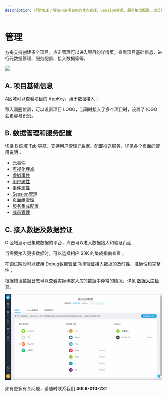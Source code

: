 ```yaml
---
description: 帮助快速了解如何进项目内的埋点管理、Session管理、服务集成配置、成员管理
---
```


# 管理

方舟支持创建多个项目，点击管理可以进入项目的详情页，查看项目基础信息，进行元数据管理、服务配置、接入数据等等。

![ ](https://imguserradar.analysys.cn/fangzhou/img/2018/12/201812191122119940.png)

## A. 项目基础信息

A区域可以查看项目的 AppKey，用于数据接入；

移入圆圈位置，可以设置项目 LOGO，当同时接入了多个项目时，设置了 lOGO 会更容易识别。

## B. 数据管理和服务配置

切换 B 区域 Tab 导航，支持用户管理元数据、配置推送服务，详见各个页面的使用说明：

* [元事件](meta-events.md)
* [可视化埋点](virtualizer.md)
* [虚拟事件](merged-events.md)
* [用户属性](user-properties.md)
* [事件属性](event-properties.md)
* [Session管理](session.md)
* [页面组管理](pagegroup.md)
* [服务集成配置](integrations.md)
* [成员管理](member.md)

## C. 接入数据及数据验证

C 区域展示已集成数据的平台，点击可以进入数据接入和验证页面

当需要接入更多数据时，可以选择相应 SDK 的集成指南查看；

在调试阶段可以使用 Debug数据验证 功能验证接入数据的及时性、准确性和完整性；

根据错误数据日志可以查看实际确定入库的数据中异常的情况，详见 [数据入库检查](../../integration/data-verification/data_debug.md)。

![](../../.gitbook/assets/image%20%2829%29.png)

如有更多有关问题，请随时联系我们 **4006-010-231**

